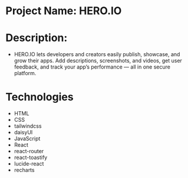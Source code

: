 # Project Name: HERO.IO
# Description:
- HERO.IO lets developers and creators easily publish, showcase, and grow their apps. Add descriptions, screenshots, and videos, get user feedback, and track your app’s performance — all in one secure platform.
# Technologies
- HTML
- CSS
- tailwindcss
- daisyUI
- JavaScript
- React
- react-router
- react-toastify
- lucide-react
- recharts